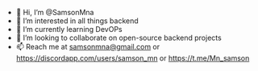 - 👋 Hi, I’m @SamsonMna
- 👀 I’m interested in all things backend
- 🌱 I’m currently learning DevOPs
- 💞️ I’m looking to collaborate on open-source backend projects
- 📫 Reach me at samsonmna@gmail.com or https://discordapp.com/users/samson_mn or https://t.me/Mn_samson

<!---
SamsonMna/SamsonMna is a ✨ special ✨ repository because its `README.md` (this file) appears on your GitHub profile.
You can click the Preview link to take a look at your changes.
--->
